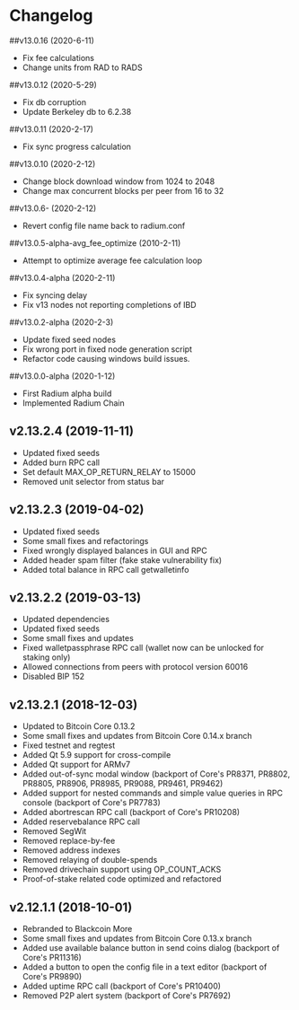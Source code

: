 # Changelog

##v13.0.16 (2020-6-11)
- Fix fee calculations
- Change units from RAD to RADS

##v13.0.12 (2020-5-29)
- Fix db corruption
- Update Berkeley db to  6.2.38

##v13.0.11 (2020-2-17)
- Fix sync progress calculation

##v13.0.10 (2020-2-12) 
- Change block download window from 1024 to 2048
- Change max concurrent blocks per peer from 16 to 32

##v13.0.6- (2020-2-12) 
- Revert config file name back to radium.conf

##v13.0.5-alpha-avg_fee_optimize (2010-2-11) 
- Attempt to optimize average fee calculation loop

##v13.0.4-alpha (2020-2-11)
- Fix syncing delay
- Fix v13 nodes not reporting completions of IBD

##v13.0.2-alpha (2020-2-3)
- Update fixed seed nodes
- Fix wrong port in fixed node generation script
- Refactor code causing windows build issues. 

##v13.0.0-alpha (2020-1-12)
- First Radium alpha build
- Implemented Radium Chain

## v2.13.2.4 (2019-11-11)
- Updated fixed seeds
- Added burn RPC call
- Set default MAX_OP_RETURN_RELAY to 15000
- Removed unit selector from status bar

## v2.13.2.3 (2019-04-02)
- Updated fixed seeds
- Some small fixes and refactorings
- Fixed wrongly displayed balances in GUI and RPC
- Added header spam filter (fake stake vulnerability fix)
- Added total balance in RPC call getwalletinfo

## v2.13.2.2 (2019-03-13)
- Updated dependencies
- Updated fixed seeds
- Some small fixes and updates
- Fixed walletpassphrase RPC call (wallet now can be unlocked for staking only)
- Allowed connections from peers with protocol version 60016
- Disabled BIP 152

## v2.13.2.1 (2018-12-03)

- Updated to Bitcoin Core 0.13.2
- Some small fixes and updates from Bitcoin Core 0.14.x branch
- Fixed testnet and regtest
- Added Qt 5.9 support for cross-compile
- Added Qt support for ARMv7
- Added out-of-sync modal window (backport of Core's PR8371, PR8802, PR8805, PR8906, PR8985, PR9088, PR9461, PR9462)
- Added support for nested commands and simple value queries in RPC console (backport of Core's PR7783)
- Added abortrescan RPC call (backport of Core's PR10208)
- Added reservebalance RPC call
- Removed SegWit
- Removed replace-by-fee
- Removed address indexes
- Removed relaying of double-spends
- Removed drivechain support using OP_COUNT_ACKS
- Proof-of-stake related code optimized and refactored

## v2.12.1.1 (2018-10-01)

- Rebranded to Blackcoin More
- Some small fixes and updates from Bitcoin Core 0.13.x branch
- Added use available balance button in send coins dialog (backport of Core's PR11316)
- Added a button to open the config file in a text editor (backport of Core's PR9890)
- Added uptime RPC call (backport of Core's PR10400)
- Removed P2P alert system (backport of Core's PR7692)
